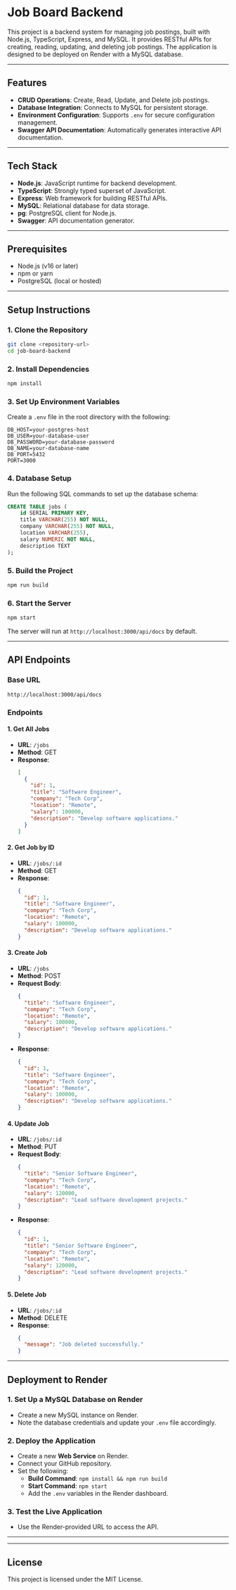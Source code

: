 # Job Board Backend

This project is a backend system for managing job postings, built with Node.js, TypeScript, Express, and MySQL. It provides RESTful APIs for creating, reading, updating, and deleting job postings. The application is designed to be deployed on Render with a MySQL database.

---

## Features
- **CRUD Operations**: Create, Read, Update, and Delete job postings.
- **Database Integration**: Connects to MySQL for persistent storage.
- **Environment Configuration**: Supports `.env` for secure configuration management.
- **Swagger API Documentation**: Automatically generates interactive API documentation.

---

## Tech Stack
- **Node.js**: JavaScript runtime for backend development.
- **TypeScript**: Strongly typed superset of JavaScript.
- **Express**: Web framework for building RESTful APIs.
- **MySQL**: Relational database for data storage.
- **pg**: PostgreSQL client for Node.js.
- **Swagger**: API documentation generator.

---

## Prerequisites
- Node.js (v16 or later)
- npm or yarn
- PostgreSQL (local or hosted)

---

## Setup Instructions

### 1. Clone the Repository
```bash
git clone <repository-url>
cd job-board-backend
```

### 2. Install Dependencies
```bash
npm install
```

### 3. Set Up Environment Variables
Create a `.env` file in the root directory with the following:
```env
DB_HOST=your-postgres-host
DB_USER=your-database-user
DB_PASSWORD=your-database-password
DB_NAME=your-database-name
DB_PORT=5432
PORT=3000
```

### 4. Database Setup
Run the following SQL commands to set up the database schema:
```sql
CREATE TABLE jobs (
    id SERIAL PRIMARY KEY,
    title VARCHAR(255) NOT NULL,
    company VARCHAR(255) NOT NULL,
    location VARCHAR(255),
    salary NUMERIC NOT NULL,
    description TEXT
);
```

### 5. Build the Project
```bash
npm run build
```

### 6. Start the Server
```bash
npm start
```
The server will run at `http://localhost:3000/api/docs` by default.

---

## API Endpoints

### Base URL
`http://localhost:3000/api/docs`

### Endpoints

#### 1. **Get All Jobs**
- **URL**: `/jobs`
- **Method**: GET
- **Response**:
  ```json
  [
    {
      "id": 1,
      "title": "Software Engineer",
      "company": "Tech Corp",
      "location": "Remote",
      "salary": 100000,
      "description": "Develop software applications."
    }
  ]
  ```

#### 2. **Get Job by ID**
- **URL**: `/jobs/:id`
- **Method**: GET
- **Response**:
  ```json
  {
    "id": 1,
    "title": "Software Engineer",
    "company": "Tech Corp",
    "location": "Remote",
    "salary": 100000,
    "description": "Develop software applications."
  }
  ```

#### 3. **Create Job**
- **URL**: `/jobs`
- **Method**: POST
- **Request Body**:
  ```json
  {
    "title": "Software Engineer",
    "company": "Tech Corp",
    "location": "Remote",
    "salary": 100000,
    "description": "Develop software applications."
  }
  ```
- **Response**:
  ```json
  {
    "id": 1,
    "title": "Software Engineer",
    "company": "Tech Corp",
    "location": "Remote",
    "salary": 100000,
    "description": "Develop software applications."
  }
  ```

#### 4. **Update Job**
- **URL**: `/jobs/:id`
- **Method**: PUT
- **Request Body**:
  ```json
  {
    "title": "Senior Software Engineer",
    "company": "Tech Corp",
    "location": "Remote",
    "salary": 120000,
    "description": "Lead software development projects."
  }
  ```
- **Response**:
  ```json
  {
    "id": 1,
    "title": "Senior Software Engineer",
    "company": "Tech Corp",
    "location": "Remote",
    "salary": 120000,
    "description": "Lead software development projects."
  }
  ```

#### 5. **Delete Job**
- **URL**: `/jobs/:id`
- **Method**: DELETE
- **Response**:
  ```json
  {
    "message": "Job deleted successfully."
  }
  ```

---

## Deployment to Render

### 1. Set Up a MySQL Database on Render
- Create a new MySQL instance on Render.
- Note the database credentials and update your `.env` file accordingly.

### 2. Deploy the Application
- Create a new **Web Service** on Render.
- Connect your GitHub repository.
- Set the following:
  - **Build Command**: `npm install && npm run build`
  - **Start Command**: `npm start`
  - Add the `.env` variables in the Render dashboard.

### 3. Test the Live Application
- Use the Render-provided URL to access the API.

---


---

## License
This project is licensed under the MIT License.

